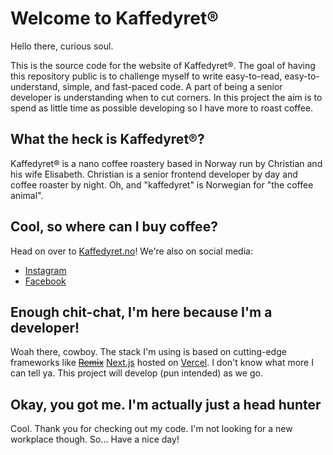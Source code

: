 # Welcome to Kaffedyret&reg;

Hello there, curious soul.

This is the source code for the website of Kaffedyret&reg;. The goal of having this repository public is to challenge myself to write easy-to-read, easy-to-understand, simple, and fast-paced code. A part of being a senior developer is understanding when to cut corners. In this project the aim is to spend as little time as possible developing so I have more to roast coffee.

## What the heck is Kaffedyret&reg;?

Kaffedyret&reg; is a nano coffee roastery based in Norway run by Christian and his wife Elisabeth. Christian is a senior frontend developer by day and coffee roaster by night. Oh, and "kaffedyret" is Norwegian for "the coffee animal".

## Cool, so where can I buy coffee?

Head on over to [Kaffedyret.no](https://kaffedyret.no)! We're also on social media:

- [Instagram](https://www.instagram.com/kaffedyret_brenneri/)
- [Facebook](https://www.facebook.com/Kaffedyret)

## Enough chit-chat, I'm here because I'm a developer!

Woah there, cowboy. The stack I'm using is based on cutting-edge frameworks like ~~[Remix](https://remix.run)~~ [Next.js](https://nextjs.org/) hosted on [Vercel](https://vercel.com). I don't know what more I can tell ya. This project will develop (pun intended) as we go.

## Okay, you got me. I'm actually just a head hunter

Cool. Thank you for checking out my code. I'm not looking for a new workplace though. So... Have a nice day!
